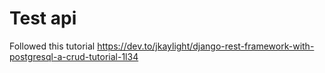 # Test api
Followed this tutorial
https://dev.to/jkaylight/django-rest-framework-with-postgresql-a-crud-tutorial-1l34